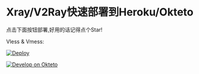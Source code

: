 # Xray/V2Ray快速部署到Heroku/Okteto

点击下面按钮部署,好用的话记得点个Star!

Vless & Vmess: 

[![Deploy](https://www.herokucdn.com/deploy/button.png)](https://heroku.com/deploy) 

[![Develop on Okteto](https://okteto.com/develop-okteto.svg)](https://cloud.okteto.com/deploy)
